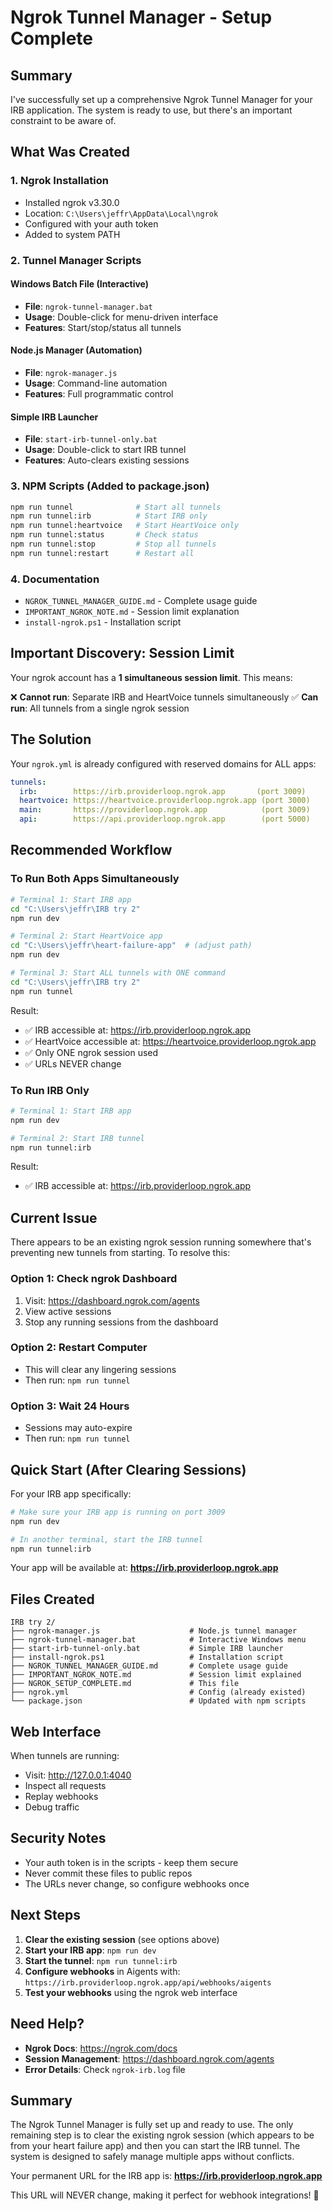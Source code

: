 # Ngrok Tunnel Manager - Setup Complete

## Summary

I've successfully set up a comprehensive Ngrok Tunnel Manager for your IRB application. The system is ready to use, but there's an important constraint to be aware of.

## What Was Created

### 1. Ngrok Installation
- Installed ngrok v3.30.0
- Location: `C:\Users\jeffr\AppData\Local\ngrok`
- Configured with your auth token
- Added to system PATH

### 2. Tunnel Manager Scripts

#### Windows Batch File (Interactive)
- **File**: `ngrok-tunnel-manager.bat`
- **Usage**: Double-click for menu-driven interface
- **Features**: Start/stop/status all tunnels

#### Node.js Manager (Automation)
- **File**: `ngrok-manager.js`
- **Usage**: Command-line automation
- **Features**: Full programmatic control

#### Simple IRB Launcher
- **File**: `start-irb-tunnel-only.bat`
- **Usage**: Double-click to start IRB tunnel
- **Features**: Auto-clears existing sessions

### 3. NPM Scripts (Added to package.json)

```bash
npm run tunnel              # Start all tunnels
npm run tunnel:irb          # Start IRB only
npm run tunnel:heartvoice   # Start HeartVoice only
npm run tunnel:status       # Check status
npm run tunnel:stop         # Stop all tunnels
npm run tunnel:restart      # Restart all
```

### 4. Documentation
- `NGROK_TUNNEL_MANAGER_GUIDE.md` - Complete usage guide
- `IMPORTANT_NGROK_NOTE.md` - Session limit explanation
- `install-ngrok.ps1` - Installation script

## Important Discovery: Session Limit

Your ngrok account has a **1 simultaneous session limit**. This means:

❌ **Cannot run**: Separate IRB and HeartVoice tunnels simultaneously
✅ **Can run**: All tunnels from a single ngrok session

## The Solution

Your `ngrok.yml` is already configured with reserved domains for ALL apps:

```yaml
tunnels:
  irb:        https://irb.providerloop.ngrok.app       (port 3009)
  heartvoice: https://heartvoice.providerloop.ngrok.app (port 3000)
  main:       https://providerloop.ngrok.app            (port 3009)
  api:        https://api.providerloop.ngrok.app        (port 5000)
```

## Recommended Workflow

### To Run Both Apps Simultaneously

```bash
# Terminal 1: Start IRB app
cd "C:\Users\jeffr\IRB try 2"
npm run dev

# Terminal 2: Start HeartVoice app
cd "C:\Users\jeffr\heart-failure-app"  # (adjust path)
npm run dev

# Terminal 3: Start ALL tunnels with ONE command
cd "C:\Users\jeffr\IRB try 2"
npm run tunnel
```

Result:
- ✅ IRB accessible at: https://irb.providerloop.ngrok.app
- ✅ HeartVoice accessible at: https://heartvoice.providerloop.ngrok.app
- ✅ Only ONE ngrok session used
- ✅ URLs NEVER change

### To Run IRB Only

```bash
# Terminal 1: Start IRB app
npm run dev

# Terminal 2: Start IRB tunnel
npm run tunnel:irb
```

Result:
- ✅ IRB accessible at: https://irb.providerloop.ngrok.app

## Current Issue

There appears to be an existing ngrok session running somewhere that's preventing new tunnels from starting. To resolve this:

### Option 1: Check ngrok Dashboard
1. Visit: https://dashboard.ngrok.com/agents
2. View active sessions
3. Stop any running sessions from the dashboard

### Option 2: Restart Computer
- This will clear any lingering sessions
- Then run: `npm run tunnel`

### Option 3: Wait 24 Hours
- Sessions may auto-expire
- Then run: `npm run tunnel`

## Quick Start (After Clearing Sessions)

For your IRB app specifically:

```bash
# Make sure your IRB app is running on port 3009
npm run dev

# In another terminal, start the IRB tunnel
npm run tunnel:irb
```

Your app will be available at: **https://irb.providerloop.ngrok.app**

## Files Created

```
IRB try 2/
├── ngrok-manager.js                    # Node.js tunnel manager
├── ngrok-tunnel-manager.bat            # Interactive Windows menu
├── start-irb-tunnel-only.bat           # Simple IRB launcher
├── install-ngrok.ps1                   # Installation script
├── NGROK_TUNNEL_MANAGER_GUIDE.md       # Complete usage guide
├── IMPORTANT_NGROK_NOTE.md             # Session limit explained
├── NGROK_SETUP_COMPLETE.md             # This file
├── ngrok.yml                           # Config (already existed)
└── package.json                        # Updated with npm scripts
```

## Web Interface

When tunnels are running:
- Visit: http://127.0.0.1:4040
- Inspect all requests
- Replay webhooks
- Debug traffic

## Security Notes

- Your auth token is in the scripts - keep them secure
- Never commit these files to public repos
- The URLs never change, so configure webhooks once

## Next Steps

1. **Clear the existing session** (see options above)
2. **Start your IRB app**: `npm run dev`
3. **Start the tunnel**: `npm run tunnel:irb`
4. **Configure webhooks** in Aigents with: `https://irb.providerloop.ngrok.app/api/webhooks/aigents`
5. **Test your webhooks** using the ngrok web interface

## Need Help?

- **Ngrok Docs**: https://ngrok.com/docs
- **Session Management**: https://dashboard.ngrok.com/agents
- **Error Details**: Check `ngrok-irb.log` file

## Summary

The Ngrok Tunnel Manager is fully set up and ready to use. The only remaining step is to clear the existing ngrok session (which appears to be from your heart failure app) and then you can start the IRB tunnel. The system is designed to safely manage multiple apps without conflicts.

Your permanent URL for the IRB app is: **https://irb.providerloop.ngrok.app**

This URL will NEVER change, making it perfect for webhook integrations! 🚀
